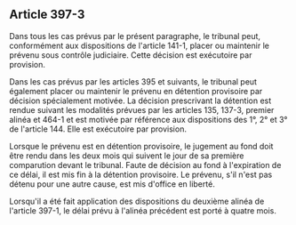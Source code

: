 Article 397-3
----
Dans tous les cas prévus par le présent paragraphe, le tribunal peut,
conformément aux dispositions de l'article 141-1, placer ou maintenir le prévenu
sous contrôle judiciaire. Cette décision est exécutoire par provision.

Dans les cas prévus par les articles 395 et suivants, le tribunal peut également
placer ou maintenir le prévenu en détention provisoire par décision spécialement
motivée. La décision prescrivant la détention est rendue suivant les modalités
prévues par les articles 135, 137-3, premier alinéa et 464-1 et est motivée par
référence aux dispositions des 1°, 2° et 3° de l'article 144. Elle est
exécutoire par provision.

Lorsque le prévenu est en détention provisoire, le jugement au fond doit être
rendu dans les deux mois qui suivent le jour de sa première comparution devant
le tribunal. Faute de décision au fond à l'expiration de ce délai, il est mis
fin à la détention provisoire. Le prévenu, s'il n'est pas détenu pour une autre
cause, est mis d'office en liberté.

Lorsqu'il a été fait application des dispositions du deuxième alinéa de
l'article 397-1, le délai prévu à l'alinéa précédent est porté à quatre mois.
